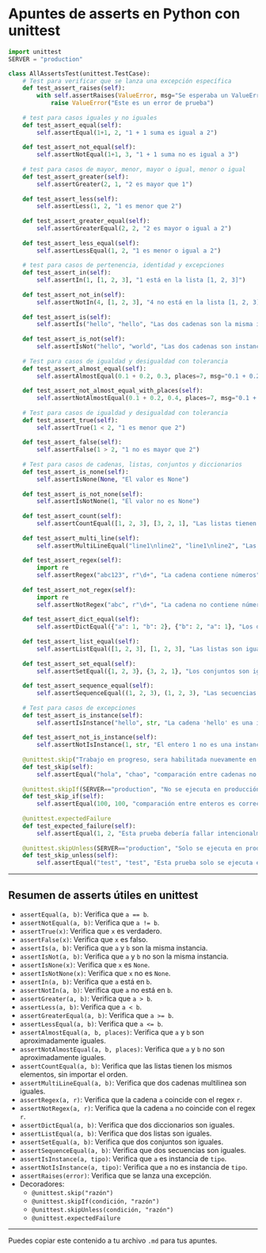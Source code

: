 # Apuntes de asserts en Python con unittest

```python
import unittest
SERVER = "production"

class AllAssertsTest(unittest.TestCase):
    # Test para verificar que se lanza una excepción específica
    def test_assert_raises(self):
        with self.assertRaises(ValueError, msg="Se esperaba un ValueError"):
            raise ValueError("Este es un error de prueba")
        
    # test para casos iguales y no iguales
    def test_assert_equal(self):
        self.assertEqual(1+1, 2, "1 + 1 suma es igual a 2")
        
    def test_assert_not_equal(self):
        self.assertNotEqual(1+1, 3, "1 + 1 suma no es igual a 3")
    
    # test para casos de mayor, menor, mayor o igual, menor o igual
    def test_assert_greater(self):
        self.assertGreater(2, 1, "2 es mayor que 1")
        
    def test_assert_less(self):
        self.assertLess(1, 2, "1 es menor que 2")
        
    def test_assert_greater_equal(self):
        self.assertGreaterEqual(2, 2, "2 es mayor o igual a 2")
        
    def test_assert_less_equal(self):
        self.assertLessEqual(1, 2, "1 es menor o igual a 2")
    
    # test para casos de pertenencia, identidad y excepciones
    def test_assert_in(self):
        self.assertIn(1, [1, 2, 3], "1 está en la lista [1, 2, 3]")
        
    def test_assert_not_in(self):
        self.assertNotIn(4, [1, 2, 3], "4 no está en la lista [1, 2, 3]")
    
    def test_assert_is(self):
        self.assertIs("hello", "hello", "Las dos cadenas son la misma instancia")
        
    def test_assert_is_not(self):
        self.assertIsNot("hello", "world", "Las dos cadenas son instancias diferentes")
    
    # Test para casos de igualdad y desigualdad con tolerancia
    def test_assert_almost_equal(self):
        self.assertAlmostEqual(0.1 + 0.2, 0.3, places=7, msg="0.1 + 0.2 debe ser aproximadamente igual a 0.3") # tolerancia de 7 lugares decimales
        
    def test_assert_not_almost_equal_with_places(self):
        self.assertNotAlmostEqual(0.1 + 0.2, 0.4, places=7, msg="0.1 + 0.2 no debe ser aproximadamente igual a 0.4") # tolerancia de 7 lugares decimales
        
    # Test para casos de igualdad y desigualdad con tolerancia
    def test_assert_true(self):
        self.assertTrue(1 < 2, "1 es menor que 2")
        
    def test_assert_false(self):
        self.assertFalse(1 > 2, "1 no es mayor que 2")
        
    # Test para casos de cadenas, listas, conjuntos y diccionarios
    def test_assert_is_none(self):
        self.assertIsNone(None, "El valor es None")
        
    def test_assert_is_not_none(self):
        self.assertIsNotNone(1, "El valor no es None")
        
    def test_assert_count(self):
        self.assertCountEqual([1, 2, 3], [3, 2, 1], "Las listas tienen los mismos elementos sin importar el orden")
    
    def test_assert_multi_line(self):
        self.assertMultiLineEqual("line1\nline2", "line1\nline2", "Las dos cadenas multilinea son iguales")
        
    def test_assert_regex(self):
        import re
        self.assertRegex("abc123", r"\d+", "La cadena contiene números")
        
    def test_assert_not_regex(self):
        import re
        self.assertNotRegex("abc", r"\d+", "La cadena no contiene números")
        
    def test_assert_dict_equal(self):
        self.assertDictEqual({"a": 1, "b": 2}, {"b": 2, "a": 1}, "Los diccionarios son iguales sin importar el orden de las claves")
    
    def test_assert_list_equal(self):
        self.assertListEqual([1, 2, 3], [1, 2, 3], "Las listas son iguales, importando el orden")
        
    def test_assert_set_equal(self):
        self.assertSetEqual({1, 2, 3}, {3, 2, 1}, "Los conjuntos son iguales sin importar el orden")
        
    def test_assert_sequence_equal(self):
        self.assertSequenceEqual((1, 2, 3), (1, 2, 3), "Las secuencias son iguales, importando el orden")
        
    # Test para casos de excepciones
    def test_assert_is_instance(self):
        self.assertIsInstance("hello", str, "La cadena 'hello' es una instancia de str")
        
    def test_assert_not_is_instance(self):
        self.assertNotIsInstance(1, str, "El entero 1 no es una instancia de str")
        
    @unittest.skip("Trabajo en progreso, sera habilitada nuevamente en el futuro")
    def test_skip(self):
        self.assertEqual("hola", "chao", "comparación entre cadenas no es correcta")
        
    @unittest.skipIf(SERVER=="production", "No se ejecuta en producción")
    def test_skip_if(self):
        self.assertEqual(100, 100, "comparación entre enteros es correcta")
        
    @unittest.expectedFailure
    def test_expected_failure(self):
        self.assertEqual(1, 2, "Esta prueba debería fallar intencionalmente")
        
    @unittest.skipUnless(SERVER=="production", "Solo se ejecuta en producción")
    def test_skip_unless(self):
        self.assertEqual("test", "test", "Esta prueba solo se ejecuta en producción")
```

---

## Resumen de asserts útiles en unittest

- `assertEqual(a, b)`: Verifica que `a == b`.
- `assertNotEqual(a, b)`: Verifica que `a != b`.
- `assertTrue(x)`: Verifica que `x` es verdadero.
- `assertFalse(x)`: Verifica que `x` es falso.
- `assertIs(a, b)`: Verifica que `a` y `b` son la misma instancia.
- `assertIsNot(a, b)`: Verifica que `a` y `b` no son la misma instancia.
- `assertIsNone(x)`: Verifica que `x` es `None`.
- `assertIsNotNone(x)`: Verifica que `x` no es `None`.
- `assertIn(a, b)`: Verifica que `a` está en `b`.
- `assertNotIn(a, b)`: Verifica que `a` no está en `b`.
- `assertGreater(a, b)`: Verifica que `a > b`.
- `assertLess(a, b)`: Verifica que `a < b`.
- `assertGreaterEqual(a, b)`: Verifica que `a >= b`.
- `assertLessEqual(a, b)`: Verifica que `a <= b`.
- `assertAlmostEqual(a, b, places)`: Verifica que `a` y `b` son aproximadamente iguales.
- `assertNotAlmostEqual(a, b, places)`: Verifica que `a` y `b` no son aproximadamente iguales.
- `assertCountEqual(a, b)`: Verifica que las listas tienen los mismos elementos, sin importar el orden.
- `assertMultiLineEqual(a, b)`: Verifica que dos cadenas multilinea son iguales.
- `assertRegex(a, r)`: Verifica que la cadena `a` coincide con el regex `r`.
- `assertNotRegex(a, r)`: Verifica que la cadena `a` no coincide con el regex `r`.
- `assertDictEqual(a, b)`: Verifica que dos diccionarios son iguales.
- `assertListEqual(a, b)`: Verifica que dos listas son iguales.
- `assertSetEqual(a, b)`: Verifica que dos conjuntos son iguales.
- `assertSequenceEqual(a, b)`: Verifica que dos secuencias son iguales.
- `assertIsInstance(a, tipo)`: Verifica que `a` es instancia de `tipo`.
- `assertNotIsInstance(a, tipo)`: Verifica que `a` no es instancia de `tipo`.
- `assertRaises(error)`: Verifica que se lanza una excepción.
- Decoradores:  
  - `@unittest.skip("razón")`
  - `@unittest.skipIf(condición, "razón")`
  - `@unittest.skipUnless(condición, "razón")`
  - `@unittest.expectedFailure`

---

Puedes copiar este contenido a tu archivo `.md` para tus apuntes.






